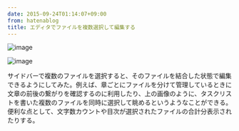 ```yaml
---
date: 2015-09-24T01:14:07+09:00
from: hatenablog
title: エディタでファイルを複数選択して編集する
---
```

![image](https://cloud.githubusercontent.com/assets/111689/10050769/f1717da0-6258-11e5-820f-69df7b0ada9c.png)

![image](https://cloud.githubusercontent.com/assets/111689/10050777/f7319a40-6258-11e5-9bca-737286f30a66.png)

サイドバーで複数のファイルを選択すると、そのファイルを結合した状態で編集できるようにしてみた。例えば、章ごとにファイルを分けて管理しているときに文章の前後の繋がりを確認するのに利用したり、上の画像のように、タスクリストを書いた複数のファイルを同時に選択して眺めるというようなことができる。便利な点として、文字数カウントや目次が選択されたファイルの合計分表示されたりする。

